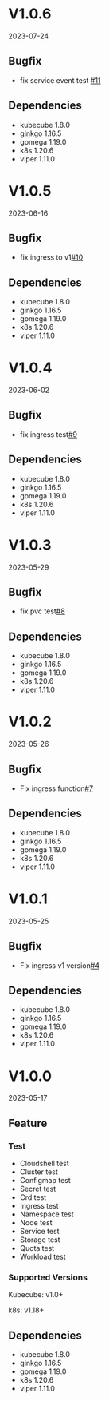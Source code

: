 # V1.0.6

2023-07-24

## Bugfix
- fix service event test [#11](https://github.com/kubecube-io/kubecube-e2e/pull/11)

## Dependencies


- kubecube 1.8.0
- ginkgo 1.16.5
- gomega 1.19.0
- k8s 1.20.6
- viper 1.11.0


# V1.0.5

2023-06-16

## Bugfix
- fix ingress to v1[#10](https://github.com/kubecube-io/kubecube-e2e/pull/10)

## Dependencies


- kubecube 1.8.0
- ginkgo 1.16.5
- gomega 1.19.0
- k8s 1.20.6
- viper 1.11.0


# V1.0.4

2023-06-02

## Bugfix
- fix ingress test[#9](https://github.com/kubecube-io/kubecube-e2e/pull/9)

## Dependencies


- kubecube 1.8.0
- ginkgo 1.16.5
- gomega 1.19.0
- k8s 1.20.6
- viper 1.11.0

# V1.0.3

2023-05-29

## Bugfix
- fix pvc test[#8](https://github.com/kubecube-io/kubecube-e2e/pull/8)

## Dependencies


- kubecube 1.8.0
- ginkgo 1.16.5
- gomega 1.19.0
- k8s 1.20.6
- viper 1.11.0


# V1.0.2

2023-05-26

## Bugfix
- Fix ingress function[#7](https://github.com/kubecube-io/kubecube-e2e/pull/7)

## Dependencies


- kubecube 1.8.0
- ginkgo 1.16.5
- gomega 1.19.0
- k8s 1.20.6
- viper 1.11.0


# V1.0.1

2023-05-25

## Bugfix
- Fix ingress v1 version[#4](https://github.com/kubecube-io/kubecube-e2e/pull/4)

## Dependencies


- kubecube 1.8.0
- ginkgo 1.16.5
- gomega 1.19.0
- k8s 1.20.6
- viper 1.11.0

# V1.0.0

2023-05-17

## Feature

### Test

- Cloudshell test
- Cluster test
- Configmap test
- Secret test
- Crd test
- Ingress test
- Namespace test
- Node test
- Service test
- Storage test
- Quota test
- Workload test

### Supported Versions

Kubecube: v1.0+

k8s: v1.18+

## Dependencies


- kubecube 1.8.0
- ginkgo 1.16.5
- gomega 1.19.0
- k8s 1.20.6
- viper 1.11.0
